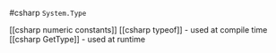 #csharp 
`System.Type`

[[csharp numeric constants]]
[[csharp typeof]] - used at compile time
[[csharp GetType]] - used at runtime


